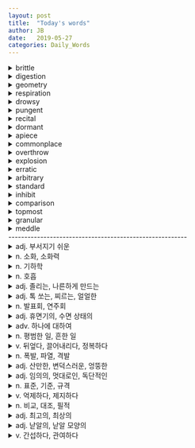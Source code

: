 ```yaml
---
layout: post
title:  "Today's words"
author: JB
date:   2019-05-27
categories: Daily_Words
---
```


<details>
   <summary>brittle</summary>
   adj. 부서지기 쉬운
</details>

<details>
   <summary>digestion</summary>
   n. 소화, 소화력
</details>

<details>
   <summary>geometry</summary>
   n. 기하학
</details>

<details>
   <summary>respiration</summary>
   n. 호흡
</details>

<details>
   <summary>drowsy</summary>
   adj. 졸리는, 나른하게 만드는
</details>

<details>
   <summary>pungent</summary>
   adj. 톡 쏘는, 찌르는, 얼얼한
</details>

<details>
   <summary>recital</summary>
   n. 발표회, 연주회
</details>

<details>
   <summary>dormant</summary>
   adj. 휴면기의, 수면 상태의
</details>

<details>
   <summary>apiece</summary>
   adv. 하나에 대하여
</details>

<details>
   <summary>commonplace</summary>
   n. 평범한 일, 흔한 일
</details>

<details>
   <summary>overthrow</summary>
   v. 뒤엎다, 끌어내리다, 정복하다
</details>

<details>
   <summary>explosion</summary>
   n. 폭발, 파열, 격발
</details>

<details>
   <summary>erratic</summary>
   adj. 산만한, 변덕스러운, 엉뚱한
</details>

<details>
   <summary>arbitrary</summary>
   adj. 임의의, 멋대로인, 독단적인
</details>

<details>
   <summary>standard</summary>
   n. 표준, 기준, 규격
</details>

<details>
   <summary>inhibit</summary>
   v. 억제하다, 제지하다
</details>

<details>
   <summary>comparison</summary>
   n. 비교, 대조, 필적
</details>

<details>
   <summary>topmost</summary>
   adj. 최고의, 최상의
</details>

<details>
   <summary>granular</summary>
   adj. 낟알의, 낟알 모양의
</details>

<details>
   <summary>meddle</summary>
   v. 간섭하다, 관여하다 
</details>
--------------------------------------------------------

<details>
   <summary>adj. 부서지기 쉬운</summary>
   brittle
</details>

<details>
   <summary>n. 소화, 소화력</summary>
   digestion
</details>

<details>
   <summary>n. 기하학</summary>
   geometry
</details>

<details>
   <summary>n. 호흡</summary>
   respiration
</details>

<details>
   <summary>adj. 졸리는, 나른하게 만드는</summary>
   drowsy
</details>

<details>
   <summary>adj. 톡 쏘는, 찌르는, 얼얼한</summary>
   pungent
</details>

<details>
   <summary>n. 발표회, 연주회</summary>
   recital
</details>

<details>
   <summary>adj. 휴면기의, 수면 상태의</summary>
   dormant
</details>

<details>
   <summary>adv. 하나에 대하여</summary>
   apiece
</details>

<details>
   <summary>n. 평범한 일, 흔한 일</summary>
   commonplace
</details>

<details>
   <summary>v. 뒤엎다, 끌어내리다, 정복하다</summary>
   overthrow
</details>

<details>
   <summary>n. 폭발, 파열, 격발</summary>
   explosion
</details>

<details>
   <summary>adj. 산만한, 변덕스러운, 엉뚱한</summary>
   erratic
</details>

<details>
   <summary>adj. 임의의, 멋대로인, 독단적인</summary>
   arbitrary
</details>

<details>
   <summary>n. 표준, 기준, 규격</summary>
   standard
</details>

<details>
   <summary>v. 억제하다, 제지하다</summary>
   inhibit
</details>

<details>
   <summary>n. 비교, 대조, 필적</summary>
   comparison
</details>

<details>
   <summary>adj. 최고의, 최상의</summary>
   topmost
</details>

<details>
   <summary>adj. 낟알의, 낟알 모양의</summary>
   granular
</details>

<details>
   <summary>v. 간섭하다, 관여하다 </summary>
   meddle
</details>
